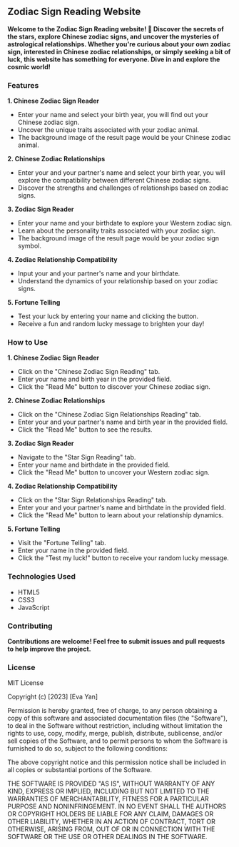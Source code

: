 ## Zodiac Sign Reading Website
**Welcome to the Zodiac Sign Reading website! 🌟 Discover the secrets of the stars, explore Chinese zodiac signs, and uncover the mysteries of astrological relationships. Whether you're curious about your own zodiac sign, interested in Chinese zodiac relationships, or simply seeking a bit of luck, this website has something for everyone. Dive in and explore the cosmic world!**

### Features
**1. Chinese Zodiac Sign Reader**
* Enter your name and select your birth year, you will find out your Chinese zodiac sign.
* Uncover the unique traits associated with your zodiac animal.
* The background image of the result page would be your Chinese zodiac animal.
  
**2. Chinese Zodiac Relationships**
* Enter your and your partner's name and select your birth year, you will explore the compatibility between different Chinese zodiac signs.
* Discover the strengths and challenges of relationships based on zodiac signs.

**3. Zodiac Sign Reader**
* Enter your name and your birthdate to explore your Western zodiac sign.
* Learn about the personality traits associated with your zodiac sign.
* The background image of the result page would be your zodiac sign symbol.

**4. Zodiac Relationship Compatibility**
* Input your and your partner's name and your birthdate.
* Understand the dynamics of your relationship based on your zodiac signs.

**5. Fortune Telling**
* Test your luck by entering your name and clicking the button.
* Receive a fun and random lucky message to brighten your day!

### How to Use
**1. Chinese Zodiac Sign Reader**
* Click on the "Chinese Zodiac Sign Reading" tab.
* Enter your name and birth year in the provided field.
* Click the "Read Me" button to discover your Chinese zodiac sign.
  
**2. Chinese Zodiac Relationships**
* Click on the "Chinese Zodiac Sign Relationships Reading" tab.
* Enter your and your partner's name and birth year in the provided field.
* Click the "Read Me" button to see the results.

**3. Zodiac Sign Reader**
* Navigate to the "Star Sign Reading" tab.
* Enter your name and birthdate in the provided field.
* Click the "Read Me" button to uncover your Western zodiac sign.

**4. Zodiac Relationship Compatibility**
* Click on the "Star Sign Relationships Reading" tab.
* Enter your and your partner's name and birthdate in the provided field.
* Click the "Read Me" button to learn about your relationship dynamics.

**5. Fortune Telling**
* Visit the "Fortune Telling" tab.
* Enter your name in the provided field.
* Click the "Test my luck!" button to receive your random lucky message.

### Technologies Used
* HTML5
* CSS3
* JavaScript

### Contributing
**Contributions are welcome! Feel free to submit issues and pull requests to help improve the project.**

### License
MIT License

Copyright (c) [2023] [Eva Yan]

Permission is hereby granted, free of charge, to any person obtaining a copy
of this software and associated documentation files (the "Software"), to deal
in the Software without restriction, including without limitation the rights
to use, copy, modify, merge, publish, distribute, sublicense, and/or sell
copies of the Software, and to permit persons to whom the Software is
furnished to do so, subject to the following conditions:

The above copyright notice and this permission notice shall be included in all
copies or substantial portions of the Software.

THE SOFTWARE IS PROVIDED "AS IS", WITHOUT WARRANTY OF ANY KIND, EXPRESS OR
IMPLIED, INCLUDING BUT NOT LIMITED TO THE WARRANTIES OF MERCHANTABILITY,
FITNESS FOR A PARTICULAR PURPOSE AND NONINFRINGEMENT. IN NO EVENT SHALL THE
AUTHORS OR COPYRIGHT HOLDERS BE LIABLE FOR ANY CLAIM, DAMAGES OR OTHER
LIABILITY, WHETHER IN AN ACTION OF CONTRACT, TORT OR OTHERWISE, ARISING FROM,
OUT OF OR IN CONNECTION WITH THE SOFTWARE OR THE USE OR OTHER DEALINGS IN THE
SOFTWARE.
